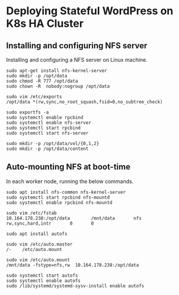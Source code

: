 # Deploying Stateful WordPress on K8s HA Cluster

## Installing and configuring NFS server

Installing and configuring a NFS server on Linux machine.

```console
sudo apt-get install nfs-kernel-server
sudo mkdir -p /opt/data
sudo chmod -R 777 /opt/data
sudo chown -R  nobody:nogroup /opt/data
```
```console
sudo vim /etc/exports
/opt/data *(rw,sync,no_root_squash,fsid=0,no_subtree_check)
```
```console
sudo exportfs -a 
sudo systemctl enable rpcbind
sudo systemctl enable nfs-server
sudo systemctl start rpcbind
sudo systemctl start nfs-server

sudo mkdir -p /opt/data/vol/{0,1,2}
sudo mkdir -p /opt/data/content
```

## Auto-mounting NFS at boot-time

In each worker node, running the below commands.

```console
sudo apt install nfs-common nfs-kernel-server
sudo systemctl start rpcbind nfs-mountd
sudo systemctl enable rpcbind nfs-mountd
```
```console
sudo vim /etc/fstab
10.164.178.238:/opt/data        /mnt/data       nfs     rw,sync,hard,intr       0       0
```
```console
sudo apt install autofs
```
```console
sudo vim /etc/auto.master
/-    /etc/auto.mount
```
```console
sudo vim /etc/auto.mount
/mnt/data -fstype=nfs,rw  10.164.178.238:/opt/data
```
```console
sudo systemctl start autofs
sudo systemctl enable autofs
sudo /lib/systemd/systemd-sysv-install enable autofs
```
